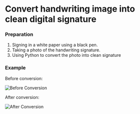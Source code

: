 # Convert handwriting image into clean digital signature


### Preparation

1. Signing in a white paper using a black pen.
2. Taking a photo of the handwriting signature.
3. Using Python to convert the photo into clean signature


### Example

Before conversion:  


![Before Conversion](https://github.com/yingwang-git/Python_Toolkit/blob/b3f4c8a713990bfa54bc58f045076616330a4d65/DigitalSignature/data/InputPhoto_en.png)


After conversion:  


![After Conversion](https://github.com/yingwang-git/Python_Toolkit/blob/c7da1792d7ab9da9310e1dc14c337233437ac2e5/DigitalSignature/data/OutputSignature.png)